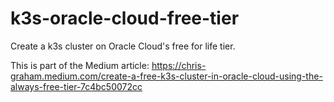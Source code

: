 # k3s-oracle-cloud-free-tier
Create a k3s cluster on Oracle Cloud's free for life tier.

This is part of the Medium article:
https://chris-graham.medium.com/create-a-free-k3s-cluster-in-oracle-cloud-using-the-always-free-tier-7c4bc50072cc
